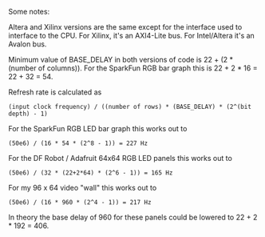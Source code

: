 Some notes:

Altera and Xilinx versions are the same except for the interface used to interface to the CPU. For Xilinx, it's an AXI4-Lite bus. For Intel/Altera it's an Avalon bus.

Minimum value of BASE_DELAY in both versions of code is 22 + (2 * (number of columns)). For the SparkFun RGB bar graph this is 22 + 2 * 16 =  22 + 32 = 54.

Refresh rate is calculated as

	(input clock frequency) / ((number of rows) * (BASE_DELAY) * (2^(bit depth) - 1)

For the SparkFun RGB LED bar graph this works out to

	(50e6) / (16 * 54 * (2^8 - 1)) = 227 Hz

For the DF Robot / Adafruit 64x64 RGB LED panels this works out to

	(50e6) / (32 * (22+2*64) * (2^6 - 1)) = 165 Hz

For my 96 x 64 video "wall" this works out to 

	(50e6) / (16 * 960 * (2^4 - 1)) = 217 Hz

In theory the base delay of 960 for these panels could be lowered to 22 + 2 * 192 = 406.
